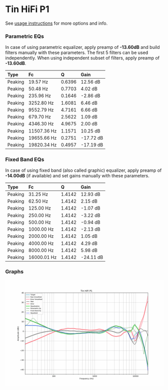 # Tin HiFi P1
See [usage instructions](https://github.com/jaakkopasanen/AutoEq#usage) for more options and info.

### Parametric EQs
In case of using parametric equalizer, apply preamp of **-13.60dB** and build filters manually
with these parameters. The first 5 filters can be used independently.
When using independent subset of filters, apply preamp of **-13.60dB**.

| Type    | Fc          |      Q | Gain      |
|:--------|:------------|:-------|:----------|
| Peaking | 19.57 Hz    | 0.6396 | 12.56 dB  |
| Peaking | 50.48 Hz    | 0.7703 | 4.02 dB   |
| Peaking | 235.96 Hz   | 0.1646 | -2.86 dB  |
| Peaking | 3252.80 Hz  | 1.6081 | 6.46 dB   |
| Peaking | 9552.79 Hz  | 4.7161 | 6.66 dB   |
| Peaking | 679.70 Hz   | 2.5622 | 1.09 dB   |
| Peaking | 4346.30 Hz  | 4.9675 | 2.00 dB   |
| Peaking | 11507.36 Hz | 1.1571 | 10.25 dB  |
| Peaking | 19655.66 Hz | 0.2751 | -17.72 dB |
| Peaking | 19820.34 Hz | 0.4957 | -17.19 dB |

### Fixed Band EQs
In case of using fixed band (also called graphic) equalizer, apply preamp of **-14.00dB**
(if available) and set gains manually with these parameters.

| Type    | Fc          |      Q | Gain      |
|:--------|:------------|:-------|:----------|
| Peaking | 31.25 Hz    | 1.4142 | 12.93 dB  |
| Peaking | 62.50 Hz    | 1.4142 | 2.15 dB   |
| Peaking | 125.00 Hz   | 1.4142 | -1.07 dB  |
| Peaking | 250.00 Hz   | 1.4142 | -3.22 dB  |
| Peaking | 500.00 Hz   | 1.4142 | -0.94 dB  |
| Peaking | 1000.00 Hz  | 1.4142 | -2.13 dB  |
| Peaking | 2000.00 Hz  | 1.4142 | 1.05 dB   |
| Peaking | 4000.00 Hz  | 1.4142 | 4.29 dB   |
| Peaking | 8000.00 Hz  | 1.4142 | 5.98 dB   |
| Peaking | 16000.01 Hz | 1.4142 | -24.11 dB |

### Graphs
![](./Tin%20HiFi%20P1.png)
